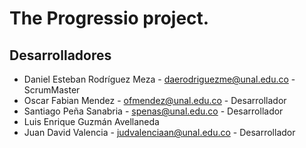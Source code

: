 # The Progressio project.

## Desarrolladores
- Daniel Esteban Rodríguez Meza - daerodriguezme@unal.edu.co - ScrumMaster
- Oscar Fabian Mendez - ofmendez@unal.edu.co - Desarrollador
- Santiago Peña Sanabria - spenas@unal.edu.co - Desarrollador
- Luis Enrique Guzmán Avellaneda
- Juan David Valencia - judvalenciaan@unal.edu.co - Desarrollador

